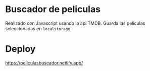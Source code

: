 # Buscador de peliculas
Realizado con Javascript usando la api TMDB.
Guarda las películas seleccionadas en `localstorage` 
# Deploy
https://peliculasbuscador.netlify.app/
